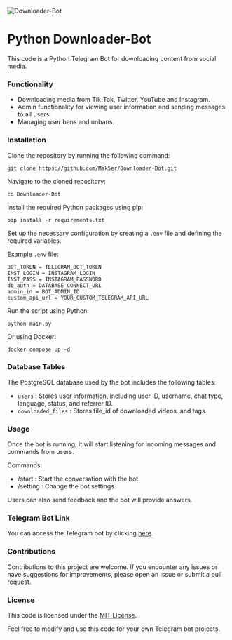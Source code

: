 ![Downloader-Bot](https://socialify.git.ci/Mak5er/Downloader-Bot/image?description=1&language=1&name=1&owner=1&theme=Dark)

# Python Downloader-Bot

This code is a Python Telegram Bot for downloading content from social media.

### Functionality

- Downloading media from Tik-Tok, Twitter, YouTube and Instagram.
- Admin functionality for viewing user information and sending messages to all users.
- Managing user bans and unbans.

### Installation

Clone the repository by running the following command:

    git clone https://github.com/Mak5er/Downloader-Bot.git

Navigate to the cloned repository:

    cd Downloader-Bot

Install the required Python packages using pip:

    pip install -r requirements.txt

Set up the necessary configuration by creating a  `.env`  file and defining the required variables.

Example  `.env`  file:

    BOT_TOKEN = TELEGRAM_BOT_TOKEN
    INST_LOGIN = INSTAGRAM_LOGIN
    INST_PASS = INSTAGRAM_PASSWORD
    db_auth = DATABASE_CONNECT_URL
    admin_id = BOT_ADMIN_ID
    custom_api_url = YOUR_CUSTOM_TELEGRAM_API_URL


Run the script using Python:

    python main.py

Or using Docker:

    docker compose up -d

### Database Tables

The PostgreSQL database used by the bot includes the following tables:

- `users` : Stores user information, including user ID, username, chat type, language, status, and referrer ID.
- `downloaded_files` : Stores file_id of downloaded videos.
  and tags.

### Usage

Once the bot is running, it will start listening for incoming messages and commands from users. 

Commands:

- /start : Start the conversation with the bot.
- /setting : Change the bot settings.

Users can also send feedback and the bot will provide answers.

### Telegram Bot Link

You can access the Telegram bot by clicking [here](https://t.me/MaxLoadBot).

### Contributions

Contributions to this project are welcome. If you encounter any issues or have suggestions for improvements, please open
an issue or submit a pull request.

### License

This code is licensed under the [MIT License](https://opensource.org/licenses/MIT).

Feel free to modify and use this code for your own Telegram bot projects.
